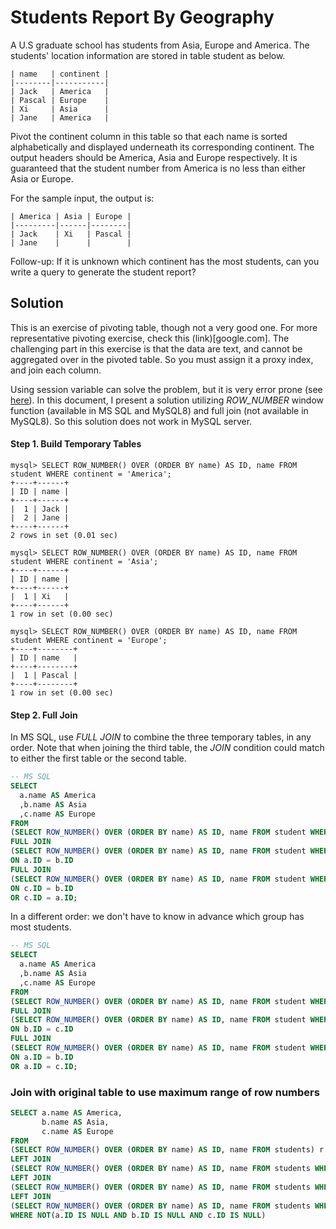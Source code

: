 # Students Report By Geography

A U.S graduate school has students from Asia, Europe and America. The students' location information are stored in table student as below.
 
```
| name   | continent |
|--------|-----------|
| Jack   | America   |
| Pascal | Europe    |
| Xi     | Asia      |
| Jane   | America   |
 ```

Pivot the continent column in this table so that each name is sorted alphabetically and displayed underneath its corresponding continent. The output headers should be America, Asia and Europe respectively. It is guaranteed that the student number from America is no less than either Asia or Europe.
 

For the sample input, the output is:
 
```
| America | Asia | Europe |
|---------|------|--------|
| Jack    | Xi   | Pascal |
| Jane    |      |        |
 ```

Follow-up: If it is unknown which continent has the most students, can you write a query to generate the student report?


## Solution
This is an exercise of pivoting table, though not a very good one. For more representative pivoting exercise, check this (link)[google.com]. The challenging part in this exercise is that the data are text, and cannot be aggregated over in the pivoted table. So you must assign it a proxy index, and join each column. 

Using session variable can solve the problem, but it is very error prone (see [here](mysql_session_vars.sql)). In this document, I present a solution utilizing *ROW_NUMBER* window function (available in MS SQL and MySQL8) and full join (not available in MySQL8). So this solution does not work in MySQL server.


#### Step 1. Build Temporary Tables
```
mysql> SELECT ROW_NUMBER() OVER (ORDER BY name) AS ID, name FROM student WHERE continent = 'America';
+----+------+
| ID | name |
+----+------+
|  1 | Jack |
|  2 | Jane |
+----+------+
2 rows in set (0.01 sec)

mysql> SELECT ROW_NUMBER() OVER (ORDER BY name) AS ID, name FROM student WHERE continent = 'Asia';
+----+------+
| ID | name |
+----+------+
|  1 | Xi   |
+----+------+
1 row in set (0.00 sec)

mysql> SELECT ROW_NUMBER() OVER (ORDER BY name) AS ID, name FROM student WHERE continent = 'Europe';
+----+--------+
| ID | name   |
+----+--------+
|  1 | Pascal |
+----+--------+
1 row in set (0.00 sec)
```

#### Step 2. Full Join
In MS SQL, use *FULL JOIN* to combine the three temporary tables, in any order. Note that when joining the third table, the *JOIN* condition could match to either the first table or the second table.

```sql
-- MS SQL
SELECT
  a.name AS America
  ,b.name AS Asia
  ,c.name AS Europe
FROM
(SELECT ROW_NUMBER() OVER (ORDER BY name) AS ID, name FROM student WHERE continent = 'America') a
FULL JOIN
(SELECT ROW_NUMBER() OVER (ORDER BY name) AS ID, name FROM student WHERE continent = 'Asia') b
ON a.ID = b.ID
FULL JOIN
(SELECT ROW_NUMBER() OVER (ORDER BY name) AS ID, name FROM student WHERE continent = 'Europe') c
ON c.ID = b.ID
OR c.ID = a.ID;
```

In a different order: we don't have to know in advance which group has most students.
```sql
-- MS SQL
SELECT
  a.name AS America
  ,b.name AS Asia
  ,c.name AS Europe
FROM
(SELECT ROW_NUMBER() OVER (ORDER BY name) AS ID, name FROM student WHERE continent = 'Europe') c
FULL JOIN
(SELECT ROW_NUMBER() OVER (ORDER BY name) AS ID, name FROM student WHERE continent = 'Asia') b
ON b.ID = c.ID
FULL JOIN
(SELECT ROW_NUMBER() OVER (ORDER BY name) AS ID, name FROM student WHERE continent = 'America') a
ON a.ID = b.ID
OR a.ID = c.ID;
```

### Join with original table to use maximum range of row numbers

```sql
SELECT a.name AS America,
       b.name AS Asia,
       c.name AS Europe
FROM
(SELECT ROW_NUMBER() OVER (ORDER BY name) AS ID, name FROM students) r
LEFT JOIN 
(SELECT ROW_NUMBER() OVER (ORDER BY name) AS ID, name FROM students WHERE continent = 'Asia') b USING(ID)
LEFT JOIN 
(SELECT ROW_NUMBER() OVER (ORDER BY name) AS ID, name FROM students WHERE continent = 'America') a USING(ID)
LEFT JOIN 
(SELECT ROW_NUMBER() OVER (ORDER BY name) AS ID, name FROM students WHERE continent = 'Europe') c USING(ID)
WHERE NOT(a.ID IS NULL AND b.ID IS NULL AND c.ID IS NULL)
```
